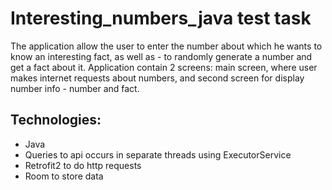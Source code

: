 # Interesting_numbers_java test task
The application allow the user to enter the number about which he wants to know an interesting fact, as well as - to randomly generate a number and get a fact about it. Application contain 2 screens: main screen, where user makes internet requests about numbers, and second screen for display number info - number and fact.

Technologies:
-
 - Java
 - Queries to api occurs in separate threads using ExecutorService
 - Retrofit2 to do http requests
 - Room to store data
